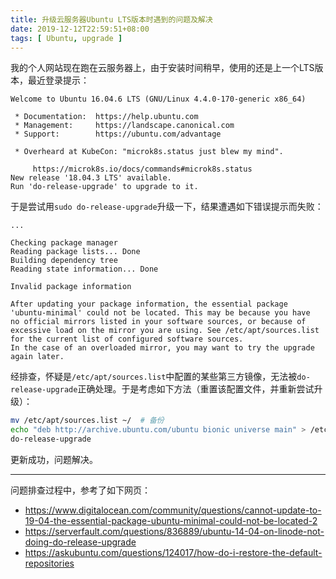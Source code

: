 ```yaml
---
title: 升级云服务器Ubuntu LTS版本时遇到的问题及解决
date: 2019-12-12T22:59:51+08:00
tags: [ Ubuntu, upgrade ]
---
```


我的个人网站现在跑在云服务器上，由于安装时间稍早，使用的还是上一个LTS版本，最近登录提示：

```
Welcome to Ubuntu 16.04.6 LTS (GNU/Linux 4.4.0-170-generic x86_64)

 * Documentation:  https://help.ubuntu.com
 * Management:     https://landscape.canonical.com
 * Support:        https://ubuntu.com/advantage

 * Overheard at KubeCon: "microk8s.status just blew my mind".

     https://microk8s.io/docs/commands#microk8s.status
New release '18.04.3 LTS' available.
Run 'do-release-upgrade' to upgrade to it.
```

于是尝试用`sudo do-release-upgrade`升级一下，结果遭遇如下错误提示而失败：

```
...

Checking package manager
Reading package lists... Done
Building dependency tree
Reading state information... Done

Invalid package information

After updating your package information, the essential package
'ubuntu-minimal' could not be located. This may be because you have
no official mirrors listed in your software sources, or because of
excessive load on the mirror you are using. See /etc/apt/sources.list
for the current list of configured software sources.
In the case of an overloaded mirror, you may want to try the upgrade
again later.
```

经排查，怀疑是`/etc/apt/sources.list`中配置的某些第三方镜像，无法被`do-release-upgrade`正确处理。于是考虑如下方法（重置该配置文件，并重新尝试升级）：

```sh
mv /etc/apt/sources.list ~/  # 备份
echo "deb http://archive.ubuntu.com/ubuntu bionic universe main" > /etc/apt/sources.list  # 只保留一个主源
do-release-upgrade
```

更新成功，问题解决。

---

问题排查过程中，参考了如下网页：

* <https://www.digitalocean.com/community/questions/cannot-update-to-19-04-the-essential-package-ubuntu-minimal-could-not-be-located-2>
* <https://serverfault.com/questions/836889/ubuntu-14-04-on-linode-not-doing-do-release-upgrade>
* <https://askubuntu.com/questions/124017/how-do-i-restore-the-default-repositories>
